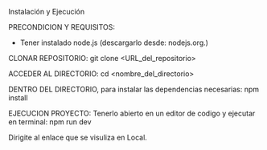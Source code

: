 Instalación y Ejecución

PRECONDICION Y REQUISITOS:
- Tener instalado node.js (descargarlo desde: nodejs.org.)

CLONAR REPOSITORIO:
git clone <URL_del_repositorio>

ACCEDER AL DIRECTORIO:
cd <nombre_del_directorio>

DENTRO DEL DIRECTORIO, para instalar las dependencias necesarias:
npm install 

EJECUCION PROYECTO:
Tenerlo abierto en un editor de codigo y ejecutar en terminal: 
npm run dev

Dirigite al enlace que se visuliza en Local.